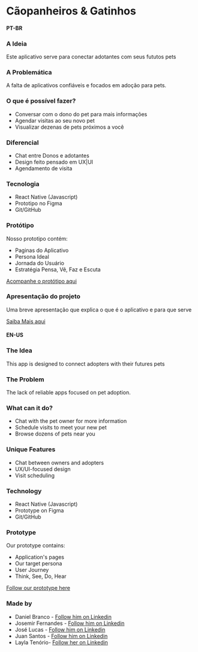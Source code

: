 
# Cãopanheiros & Gatinhos

#### PT-BR

### A Ideia
Este aplicativo serve para conectar adotantes com seus fututos pets

### A Problemática

A falta de aplicativos confiáveis e focados em adoção para pets.

### O que é possível fazer?
- Conversar com o dono do pet para mais informações
- Agendar visitas ao seu novo pet
- Visualizar dezenas de pets próximos a você

### Diferencial

- Chat entre Donos e adotantes
- Design feito pensado em UX|UI
- Agendamento de visita

### Tecnologia
- React Native (Javascript)
- Prototipo no Figma
- Git/GitHub

### Protótipo
Nosso prototipo contém:
- Paginas do Aplicativo
- Persona Ideal
- Jornada do Usuário
- Estratégia Pensa, Vê, Faz e Escuta

[Acompanhe o protótipo aqui](https://www.figma.com/design/pfQGEpBTnb38HqvPNjqu7U/Trabalho-de-Usabilidae?node-id=0-1&node-type=canvas&t=3MiXxo4nj7SmF5kN-0)


### Apresentação do projeto
Uma breve apresentação que explica o que é o aplicativo e para que serve

[Saiba Mais aqui](https://www.canva.com/design/DAGXnzQESDk/2Ct_9f9iJDR6dgNK-wgfEg/edit)


#### EN-US
### The Idea
This app is designed to connect adopters with their futures pets

### The Problem
The lack of reliable apps focused on pet adoption.

### What can it do?
- Chat with the pet owner for more information
- Schedule visits to meet your new pet
- Browse dozens of pets near you
  
### Unique Features
- Chat between owners and adopters
- UX/UI-focused design
- Visit scheduling


### Technology
- React Native (Javascript)
- Prototype on Figma
- Git/GitHub

### Prototype
Our prototype contains:
- Application's pages
- Our target persona
- User Journey
- Think, See, Do, Hear

[Follow our prototype here](https://www.figma.com/design/pfQGEpBTnb38HqvPNjqu7U/Trabalho-de-Usabilidae?node-id=0-1&node-type=canvas&t=3MiXxo4nj7SmF5kN-0)

  
### Made by
- Daniel Branco - [Follow him on Linkedin](https://www.linkedin.com/in/daniel-branco-20035a281/)
- Josemir Fernandes - [Follow him on Linkedin](https://www.linkedin.com/in/josemir-fernandes-54858a260/)
- José Lucas - [Follow him on Linkedin](https://www.linkedin.com/in/jose-lucas-7652252b6/)
- Juan Santos - [Follow him on Linkedin](https://www.linkedin.com/in/juan-santos-28a001288/)
- Layla Tenório- [Follow her on Linkedin](https://www.linkedin.com/in/layla-tenorio/)
